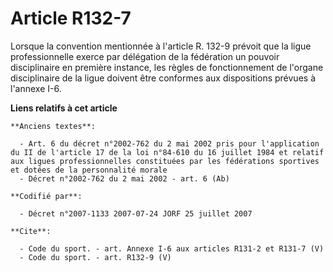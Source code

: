 # Article R132-7

Lorsque la convention mentionnée à l'article R. 132-9 prévoit que la ligue professionnelle exerce par délégation de la
fédération un pouvoir disciplinaire en première instance, les règles de fonctionnement de l'organe disciplinaire de la ligue
doivent être conformes aux dispositions prévues à l'annexe I-6.

**Liens relatifs à cet article**

	**Anciens textes**:

	  - Art. 6 du décret n°2002-762 du 2 mai 2002 pris pour l'application du II de l'article 17 de la loi n°84-610 du 16 juillet 1984 et relatif aux ligues professionnelles constituées par les fédérations sportives et dotées de la personnalité morale
	  - Décret n°2002-762 du 2 mai 2002 - art. 6 (Ab)

	**Codifié par**:

	  - Décret n°2007-1133 2007-07-24 JORF 25 juillet 2007

	**Cite**:

	  - Code du sport. - art. Annexe I-6 aux articles R131-2 et R131-7 (V)
	  - Code du sport. - art. R132-9 (V)

